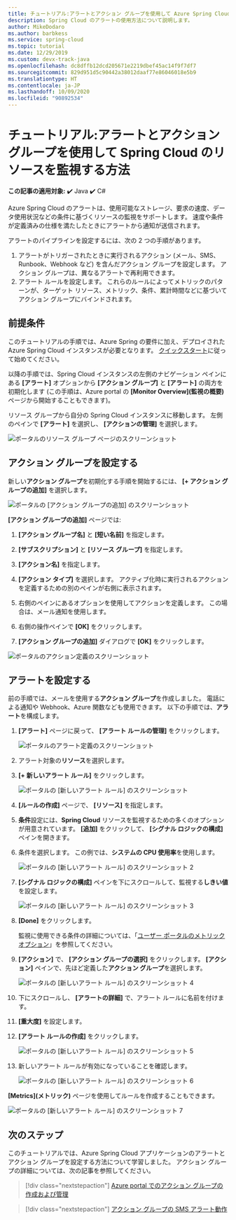 ```yaml
---
title: チュートリアル:アラートとアクション グループを使用して Azure Spring Cloud のリソースを監視する | Microsoft Docs
description: Spring Cloud のアラートの使用方法について説明します。
author: MikeDodaro
ms.author: barbkess
ms.service: spring-cloud
ms.topic: tutorial
ms.date: 12/29/2019
ms.custom: devx-track-java
ms.openlocfilehash: dc8dffb12dcd205671e2219dbef45ac14f9f7df7
ms.sourcegitcommit: 829d951d5c90442a38012daaf77e86046018e5b9
ms.translationtype: HT
ms.contentlocale: ja-JP
ms.lasthandoff: 10/09/2020
ms.locfileid: "90892534"
---
```

# <a name="tutorial-how-to-monitor-spring-cloud-resources-using-alerts-and-action-groups"></a>チュートリアル:アラートとアクション グループを使用して Spring Cloud のリソースを監視する方法

**この記事の適用対象:** ✔️ Java ✔️ C#

Azure Spring Cloud のアラートは、使用可能なストレージ、要求の速度、データ使用状況などの条件に基づくリソースの監視をサポートします。 速度や条件が定義済みの仕様を満たしたときにアラートから通知が送信されます。

アラートのパイプラインを設定するには、次の 2 つの手順があります。 
1. アラートがトリガーされたときに実行されるアクション (メール、SMS、Runbook、Webhook など) を含んだアクション グループを設定します。 アクション グループは、異なるアラートで再利用できます。
2. アラート ルールを設定します。 これらのルールによってメトリックのパターンが、ターゲット リソース、メトリック、条件、累計時間などに基づいてアクション グループにバインドされます。

## <a name="prerequisites"></a>前提条件

このチュートリアルの手順では、Azure Spring の要件に加え、デプロイされた Azure Spring Cloud インスタンスが必要となります。  [クイックスタート](spring-cloud-quickstart.md)に従って始めてください。

以降の手順では、Spring Cloud インスタンスの左側のナビゲーション ペインにある **[アラート]** オプションから **[アクション グループ]** と **[アラート]** の両方を初期化します (この手順は、Azure portal の **[Monitor Overview]\(監視の概要\)** ページから開始することもできます)。 

リソース グループから自分の Spring Cloud インスタンスに移動します。 左側のペインで **[アラート]** を選択し、 **[アクションの管理]** を選択します。

![ポータルのリソース グループ ページのスクリーンショット](media/alerts-action-groups/action-1-a.png)

## <a name="set-up-action-group"></a>アクション グループを設定する

新しい**アクション グループ**を初期化する手順を開始するには、 **[+ アクション グループの追加]** を選択します。

![ポータルの [アクション グループの追加] のスクリーンショット](media/alerts-action-groups/action-1.png)

**[アクション グループの追加]** ページでは:

 1. **[アクション グループ名]** と **[短い名前]** を指定します。

 1. **[サブスクリプション]** と **[リソース グループ]** を指定します。

 1. **[アクション名]** を指定します。

 1. **[アクション タイプ]** を選択します。  アクティブ化時に実行されるアクションを定義するための別のペインが右側に表示されます。

 1. 右側のペインにあるオプションを使用してアクションを定義します。  この場合は、メール通知を使用します。

 1. 右側の操作ペインで **[OK]** をクリックします。

 1. **[アクション グループの追加]** ダイアログで **[OK]** をクリックします。 

  ![ポータルのアクション定義のスクリーンショット](media/alerts-action-groups/action-2.png)

## <a name="set-up-alert"></a>アラートを設定する 

前の手順では、メールを使用する**アクション グループ**を作成しました。 電話による通知や Webhook、Azure 関数なども使用できます。 以下の手順では、**アラート**を構成します。

1. **[アラート]** ページに戻って、 **[アラート ルールの管理]** をクリックします。

   ![ポータルのアラート定義のスクリーンショット](media/alerts-action-groups/alerts-2.png)

1. アラート対象の**リソース**を選択します。

1. **[+ 新しいアラート ルール]** をクリックします。

   ![ポータルの [新しいアラート ルール] のスクリーンショット](media/alerts-action-groups/alerts-3.png)

1. **[ルールの作成]** ページで、 **[リソース]** を指定します。

1. **条件**設定には、**Spring Cloud** リソースを監視するための多くのオプションが用意されています。  **[追加]** をクリックして、 **[シグナル ロジックの構成]** ペインを開きます。

1. 条件を選択します。 この例では、**システムの CPU 使用率**を使用します。

   ![ポータルの [新しいアラート ルール] のスクリーンショット 2](media/alerts-action-groups/alerts-3-1.png)

1. **[シグナル ロジックの構成]** ペインを下にスクロールして、監視する**しきい値**を設定します。

   ![ポータルの [新しいアラート ルール] のスクリーンショット 3](media/alerts-action-groups/alerts-3-2.png)

1. **[Done]** をクリックします。

   監視に使用できる条件の詳細については、「[ユーザー ポータルのメトリック オプション](spring-cloud-concept-metrics.md#user-metrics-options)」を参照してください。

1. **[アクション]** で、 **[アクション グループの選択]** をクリックします。 **[アクション]** ペインで、先ほど定義した**アクション グループ**を選択します。

   ![ポータルの [新しいアラート ルール] のスクリーンショット 4](media/alerts-action-groups/alerts-3-3.png) 

1. 下にスクロールし、 **[アラートの詳細]** で、アラート ルールに名前を付けます。

1. **[重大度]** を設定します。

1. **[アラート ルールの作成]** をクリックします。

   ![ポータルの [新しいアラート ルール] のスクリーンショット 5](media/alerts-action-groups/alerts-3-4.png)

1. 新しいアラート ルールが有効になっていることを確認します。

   ![ポータルの [新しいアラート ルール] のスクリーンショット 6](media/alerts-action-groups/alerts-4.png)

**[Metrics]\(メトリック\)** ページを使用してルールを作成することもできます。

![ポータルの [新しいアラート ルール] のスクリーンショット 7](media/alerts-action-groups/alerts-5.png)

## <a name="next-steps"></a>次のステップ

このチュートリアルでは、Azure Spring Cloud アプリケーションのアラートとアクション グループを設定する方法について学習しました。 アクション グループの詳細については、次の記事を参照してください。

> [!div class="nextstepaction"]
> [Azure portal でのアクション グループの作成および管理](https://docs.microsoft.com/azure/azure-monitor/platform/action-groups)

> [!div class="nextstepaction"]
> [アクション グループの SMS アラート動作](https://docs.microsoft.com/azure/azure-monitor/platform/alerts-sms-behavior)

